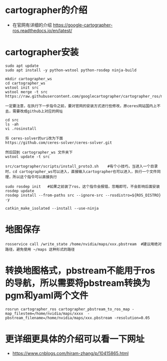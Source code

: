 # cartographer的介绍
* 在官网有详细的介绍  https://google-cartographer-ros.readthedocs.io/en/latest/
# cartographer安装
```
sudo apt update
sudo apt install -y python-wstool python-rosdep ninja-build

mkdir cartographer_ws
cd cartographer_ws
wstool init src
wstool merge -t src  https://raw.githubusercontent.com/googlecartographer/cartographer_ros/master/cartographer_ros.rosinstall

一定要注意，在执行下一步指令之前，要对官网的安装方式进行些修改，原ceres网站国内上不去，需要改成github上对应的网址

cd src
ls -ah
vi .rosinstall

将 ceres-solver的uri改为下面
https://github.com/ceres-solver/ceres-solver.git

然后回到 cartographer_ws 文件夹下
wstool update -t src

src/cartographer/scripts/install_proto3.sh    #有个小技巧，当进入一个目录时，cd cartographer_ws可以进入，直接输入cartographer也可以进入，执行一个文件同理，所以这个指令可以直接执行

sudo rosdep init   #如果之前装了ros，这个指令会报错，忽略即可，不会影响后面安装
rosdep update
rosdep install --from-paths src --ignore-src --rosdistro=${ROS_DISTRO} -y

catkin_make_isolated --install --use-ninja
```
# 地图保存
```
rosservice call /write_state /home/nvidia/maps/xxx.pbstream  #建议用绝对路径，避免使用 ~/maps 这种形式的路径
```
# 转换地图格式，pbstream不能用于ros的导航，所以需要将pbstream转换为pgm和yaml两个文件
```
rosrun cartographer_ros cartographer_pbstream_to_ros_map -map_filestem=/home/nvidia/maps/xxxx  -pbstream_filename=/home/nvidia/maps/xxx.pbstream -resolution=0.05
```
# 更详细更具体的介绍可以看一下网址
* https://www.cnblogs.com/hiram-zhang/p/10415865.html
